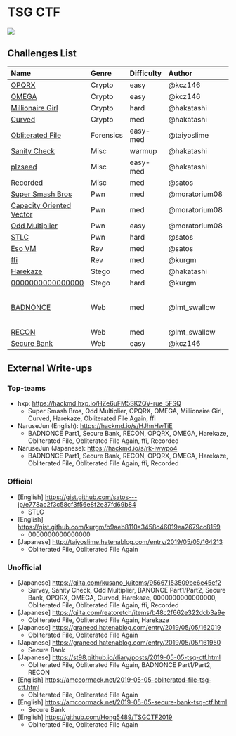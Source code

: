 # TSG CTF

[![](https://score.ctf.tsg.ne.jp/ogimage.jpg)](https://score.ctf.tsg.ne.jp/)

## Challenges List

**Name**|**Genre**|**Difficulty**|**Author**|**Solves**
:------|:------|:------|:------|:------
[OPQRX](crypto/opqrx)|Crypto|easy|@kcz146|10
[OMEGA](crypto/omega)|Crypto|easy|@kcz146|5
[Millionaire Girl](crypto/millionaire-girl)|Crypto|hard|@hakatashi|3
[Curved](crypto/curved)|Crypto|med|@hakatashi|4
[Obliterated File](for/obliterated-file)|Forensics|easy-med|@taiyoslime|90, 61 (Again)
[Sanity Check](misc/sanity)|Misc|warmup|@hakatashi|404
[plzseed](misc/plzseed)|Misc|easy-med|@hakatashi|1
[Recorded](misc/recorded)|Misc|med|@satos|3
[Super Smash Bros](pwn/ssb)|Pwn|med|@moratorium08|11
[Capacity Oriented Vector](pwn/vector)|Pwn|med|@moratorium08|6
[Odd Multiplier](pwn/multiplier)|Pwn|easy|@moratorium08|10
[STLC](pwn/STLC)|Pwn|hard|@satos|0
[Eso VM](reversing/eso\_vm)|Rev|med|@satos|2
[ffi](reversing/ffi)|Rev|med|@kurgm|19
[Harekaze](stego/harekaze)|Stego|med|@hakatashi|8
[0000000000000000](stego/0000000000000000)|Stego|hard|@kurgm|0
[BADNONCE](web/badnonce)|Web|med|@lmt\_swallow|15 (part1), 8 (part2)
[RECON](web/recon)|Web|med|@lmt\_swallow|3
[Secure Bank](web/secure-bank)|Web|easy|@kcz146|10

## External Write-ups

### Top-teams

* hxp: https://hackmd.hxp.io/HZe6uFM5SK2QV-rue_5FSQ
  * Super Smash Bros, Odd Multiplier, OPQRX, OMEGA, Millionaire Girl, Curved, Harekaze, Obliterated File Again, ffi
* NaruseJun (English): https://hackmd.io/s/HJhnHwTiE
  * BADNONCE Part1, Secure Bank, RECON, OPQRX, OMEGA, Harekaze, Obliterated File, Obliterated File Again, ffi, Recorded
* NaruseJun (Japanese): https://hackmd.io/s/rk-iwwpo4
  * BADNONCE Part1, Secure Bank, RECON, OPQRX, OMEGA, Harekaze, Obliterated File, Obliterated File Again, ffi, Recorded

### Official

* [English] https://gist.github.com/satos---jp/e778ac2f3c58cf3f56e8f2e37fd69b84
  * STLC
* [English] https://gist.github.com/kurgm/b9aeb8110a3458c46019ea2679cc8159
  * 0000000000000000
* [Japanese] http://taiyoslime.hatenablog.com/entry/2019/05/05/164213
  * Obliterated File, Obliterated File Again

### Unofficial

* [Japanese] https://qiita.com/kusano_k/items/95667153509be6e45ef2
  * Survey, Sanity Check, Odd Multiplier, BANONCE Part1/Part2, Secure Bank, OPQRX, OMEGA, Curved, Harekaze, 0000000000000000, Obliterated File, Obliterated File Again, ffi, Recorded
* [Japanese] https://qiita.com/reatoretch/items/b48c2f662e322dcb3a9e
  * Obliterated File, Obliterated File Again, Harekaze
* [Japanese] https://graneed.hatenablog.com/entry/2019/05/05/162019
  * Obliterated File, Obliterated File Again
* [Japanese] https://graneed.hatenablog.com/entry/2019/05/05/161950
  * Secure Bank
* [Japanese] https://st98.github.io/diary/posts/2019-05-05-tsg-ctf.html
  * Obliterated File, Obliterated File Again, BADNONCE Part1/Part2, RECON
* [English] https://amccormack.net/2019-05-05-obliterated-file-tsg-ctf.html
  * Obliterated File, Obliterated File Again
* [English] https://amccormack.net/2019-05-05-secure-bank-tsg-ctf.html
  * Secure Bank
* [English] https://github.com/Hong5489/TSGCTF2019
  * Obliterated File, Obliterated File Again
